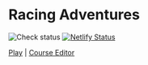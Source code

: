 Racing Adventures
=================

![Check status](https://github.com/jncraton/racing-adventures/actions/workflows/check.yml/badge.svg)
[![Netlify Status](https://api.netlify.com/api/v1/badges/3e539c3e-6548-46df-aa6f-e3f87d3c3776/deploy-status)](https://app.netlify.com/sites/racing-adventures/deploys)

[Play](https://racing-adventures.netlify.app/#03080208010800080507040703070107000705060006074556450505030522056005084407440504220400140843650322034003084265122202000208410741652122010101000127407630253001000000w)
 | 
[Course Editor](https://racing-adventures.netlify.app/editor#03080208010800080507040703070107000705060006074556450505030522056005084407440504220400140843650322034003084265122202000208410741652122010101000127407630253001000000w)
